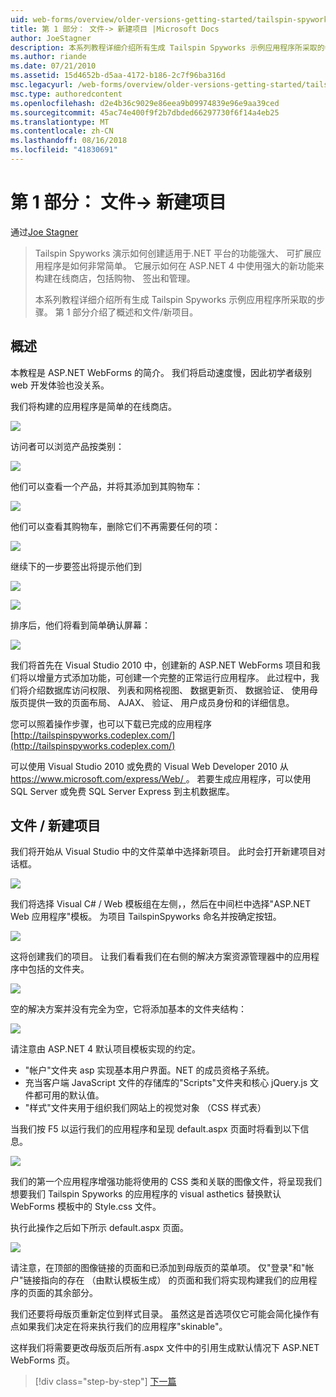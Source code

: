 ```yaml
---
uid: web-forms/overview/older-versions-getting-started/tailspin-spyworks/tailspin-spyworks-part-1
title: 第 1 部分： 文件-> 新建项目 |Microsoft Docs
author: JoeStagner
description: 本系列教程详细介绍所有生成 Tailspin Spyworks 示例应用程序所采取的步骤。 第 1 部分介绍了概述和文件/新项目。
ms.author: riande
ms.date: 07/21/2010
ms.assetid: 15d4652b-d5aa-4172-b186-2c7f96ba316d
msc.legacyurl: /web-forms/overview/older-versions-getting-started/tailspin-spyworks/tailspin-spyworks-part-1
msc.type: authoredcontent
ms.openlocfilehash: d2e4b36c9029e86eea9b09974839e96e9aa39ced
ms.sourcegitcommit: 45ac74e400f9f2b7dbded66297730f6f14a4eb25
ms.translationtype: MT
ms.contentlocale: zh-CN
ms.lasthandoff: 08/16/2018
ms.locfileid: "41830691"
---
```

<a name="part-1-file--new-project"></a>第 1 部分： 文件-> 新建项目
====================
通过[Joe Stagner](https://github.com/JoeStagner)

> Tailspin Spyworks 演示如何创建适用于.NET 平台的功能强大、 可扩展应用程序是如何非常简单。 它展示如何在 ASP.NET 4 中使用强大的新功能来构建在线商店，包括购物、 签出和管理。
> 
> 本系列教程详细介绍所有生成 Tailspin Spyworks 示例应用程序所采取的步骤。 第 1 部分介绍了概述和文件/新项目。


## <a id="_Toc260221666"></a>  概述

本教程是 ASP.NET WebForms 的简介。 我们将启动速度慢，因此初学者级别 web 开发体验也没关系。

我们将构建的应用程序是简单的在线商店。

![](tailspin-spyworks-part-1/_static/image1.jpg)


访问者可以浏览产品按类别：

![](tailspin-spyworks-part-1/_static/image2.jpg)

他们可以查看一个产品，并将其添加到其购物车：

![](tailspin-spyworks-part-1/_static/image3.jpg)

他们可以查看其购物车，删除它们不再需要任何的项：

![](tailspin-spyworks-part-1/_static/image4.jpg)

继续下的一步要签出将提示他们到

![](tailspin-spyworks-part-1/_static/image5.jpg)

![](tailspin-spyworks-part-1/_static/image6.jpg)

排序后，他们将看到简单确认屏幕：

![](tailspin-spyworks-part-1/_static/image7.jpg)


我们将首先在 Visual Studio 2010 中，创建新的 ASP.NET WebForms 项目和我们将以增量方式添加功能，可创建一个完整的正常运行应用程序。 此过程中，我们将介绍数据库访问权限、 列表和网格视图、 数据更新页、 数据验证、 使用母版页提供一致的页面布局、 AJAX、 验证、 用户成员身份和的详细信息。

您可以照着操作步骤，也可以下载已完成的应用程序 [http://tailspinspyworks.codeplex.com/](http://tailspinspyworks.codeplex.com/)

可以使用 Visual Studio 2010 或免费的 Visual Web Developer 2010 从[ https://www.microsoft.com/express/Web/ ](https://www.microsoft.com/express/Web/)。 若要生成应用程序，可以使用 SQL Server 或免费 SQL Server Express 到主机数据库。

## <a id="_Toc260221667"></a>  文件 / 新建项目

我们将开始从 Visual Studio 中的文件菜单中选择新项目。 此时会打开新建项目对话框。

![](tailspin-spyworks-part-1/_static/image8.jpg)

我们将选择 Visual C# / Web 模板组在左侧，，然后在中间栏中选择"ASP.NET Web 应用程序"模板。 为项目 TailspinSpyworks 命名并按确定按钮。

![](tailspin-spyworks-part-1/_static/image9.jpg)

这将创建我们的项目。 让我们看看我们在右侧的解决方案资源管理器中的应用程序中包括的文件夹。

![](tailspin-spyworks-part-1/_static/image10.jpg)

空的解决方案并没有完全为空，它将添加基本的文件夹结构：

![](tailspin-spyworks-part-1/_static/image1.png)

请注意由 ASP.NET 4 默认项目模板实现的约定。

- "帐户"文件夹 asp 实现基本用户界面。NET 的成员资格子系统。
- 充当客户端 JavaScript 文件的存储库的"Scripts"文件夹和核心 jQuery.js 文件都可用的默认值。
- "样式"文件夹用于组织我们网站上的视觉对象 （CSS 样式表）

当我们按 F5 以运行我们的应用程序和呈现 default.aspx 页面时将看到以下信息。

![](tailspin-spyworks-part-1/_static/image11.jpg)

我们的第一个应用程序增强功能将使用的 CSS 类和关联的图像文件，将呈现我们想要我们 Tailspin Spyworks 的应用程序的 visual asthetics 替换默认 WebForms 模板中的 Style.css 文件。

执行此操作之后如下所示 default.aspx 页面。

![](tailspin-spyworks-part-1/_static/image12.jpg)

请注意，在顶部的图像链接的页面和已添加到母版页的菜单项。 仅"登录"和"帐户"链接指向的存在 （由默认模板生成） 的页面和我们将实现构建我们的应用程序的页面的其余部分。

我们还要将母版页重新定位到样式目录。 虽然这是首选项仅它可能会简化操作有点如果我们决定在将来执行我们的应用程序"skinable"。

这样我们将需要更改母版页后所有.aspx 文件中的引用生成默认情况下 ASP.NET WebForms 页。

> [!div class="step-by-step"]
> [下一篇](tailspin-spyworks-part-2.md)
